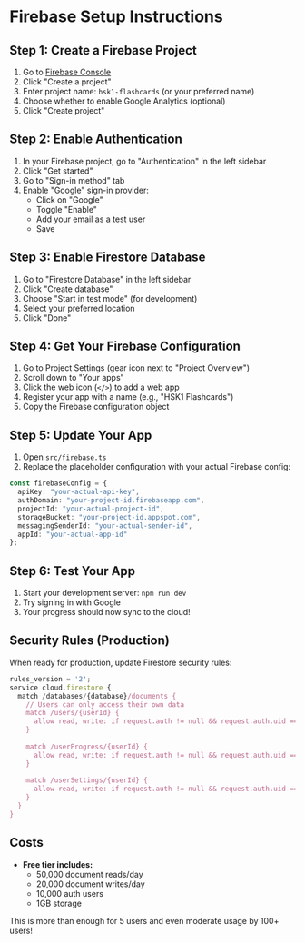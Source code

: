 # Firebase Setup Instructions

## Step 1: Create a Firebase Project

1. Go to [Firebase Console](https://console.firebase.google.com/)
2. Click "Create a project"
3. Enter project name: `hsk1-flashcards` (or your preferred name)
4. Choose whether to enable Google Analytics (optional)
5. Click "Create project"

## Step 2: Enable Authentication

1. In your Firebase project, go to "Authentication" in the left sidebar
2. Click "Get started"
3. Go to "Sign-in method" tab
4. Enable "Google" sign-in provider:
   - Click on "Google"
   - Toggle "Enable"
   - Add your email as a test user
   - Save

## Step 3: Enable Firestore Database

1. Go to "Firestore Database" in the left sidebar
2. Click "Create database"
3. Choose "Start in test mode" (for development)
4. Select your preferred location
5. Click "Done"

## Step 4: Get Your Firebase Configuration

1. Go to Project Settings (gear icon next to "Project Overview")
2. Scroll down to "Your apps"
3. Click the web icon (`</>`) to add a web app
4. Register your app with a name (e.g., "HSK1 Flashcards")
5. Copy the Firebase configuration object

## Step 5: Update Your App

1. Open `src/firebase.ts`
2. Replace the placeholder configuration with your actual Firebase config:

```typescript
const firebaseConfig = {
  apiKey: "your-actual-api-key",
  authDomain: "your-project-id.firebaseapp.com",
  projectId: "your-actual-project-id",
  storageBucket: "your-project-id.appspot.com",
  messagingSenderId: "your-actual-sender-id",
  appId: "your-actual-app-id"
};
```

## Step 6: Test Your App

1. Start your development server: `npm run dev`
2. Try signing in with Google
3. Your progress should now sync to the cloud!

## Security Rules (Production)

When ready for production, update Firestore security rules:

```javascript
rules_version = '2';
service cloud.firestore {
  match /databases/{database}/documents {
    // Users can only access their own data
    match /users/{userId} {
      allow read, write: if request.auth != null && request.auth.uid == userId;
    }
    
    match /userProgress/{userId} {
      allow read, write: if request.auth != null && request.auth.uid == userId;
    }
    
    match /userSettings/{userId} {
      allow read, write: if request.auth != null && request.auth.uid == userId;
    }
  }
}
```

## Costs

- **Free tier includes:**
  - 50,000 document reads/day
  - 20,000 document writes/day
  - 10,000 auth users
  - 1GB storage

This is more than enough for 5 users and even moderate usage by 100+ users!
